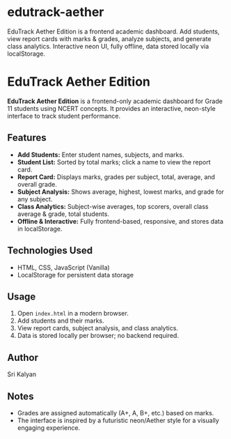 # edutrack-aether
EduTrack Aether Edition is a frontend academic dashboard. Add students, view report cards with marks &amp; grades, analyze subjects, and generate class analytics. Interactive neon UI, fully offline, data stored locally via localStorage.
# EduTrack Aether Edition

**EduTrack Aether Edition** is a frontend-only academic dashboard for Grade 11 students using NCERT concepts. It provides an interactive, neon-style interface to track student performance.

## Features

- **Add Students:** Enter student names, subjects, and marks.
- **Student List:** Sorted by total marks; click a name to view the report card.
- **Report Card:** Displays marks, grades per subject, total, average, and overall grade.
- **Subject Analysis:** Shows average, highest, lowest marks, and grade for any subject.
- **Class Analytics:** Subject-wise averages, top scorers, overall class average & grade, total students.
- **Offline & Interactive:** Fully frontend-based, responsive, and stores data in localStorage.

## Technologies Used

- HTML, CSS, JavaScript (Vanilla)
- LocalStorage for persistent data storage

## Usage

1. Open `index.html` in a modern browser.
2. Add students and their marks.
3. View report cards, subject analysis, and class analytics.
4. Data is stored locally per browser; no backend required.

## Author

Sri Kalyan

## Notes

- Grades are assigned automatically (A+, A, B+, etc.) based on marks.
- The interface is inspired by a futuristic neon/Aether style for a visually engaging experience.


